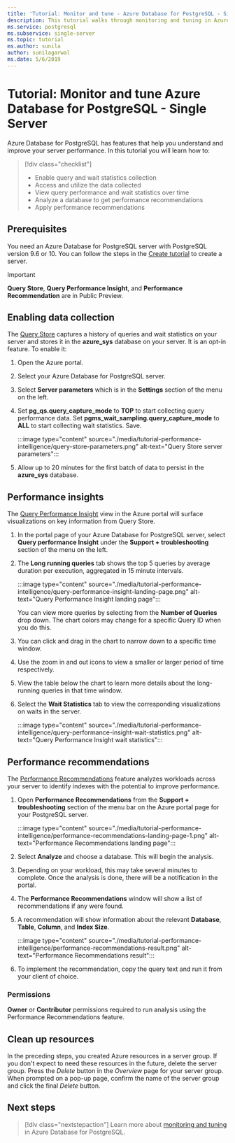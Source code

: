 ```yaml
---
title: 'Tutorial: Monitor and tune - Azure Database for PostgreSQL - Single Server'
description: This tutorial walks through monitoring and tuning in Azure Database for PostgreSQL - Single Server.
ms.service: postgresql
ms.subservice: single-server 
ms.topic: tutorial
ms.author: sunila
author: sunilagarwal
ms.date: 5/6/2019
---
```


# Tutorial: Monitor and tune Azure Database for PostgreSQL - Single Server

Azure Database for PostgreSQL has features that help you understand and improve your server performance. In this tutorial you will learn how to:
> [!div class="checklist"]
> * Enable query and wait statistics collection
> * Access and utilize the data collected
> * View query performance and wait statistics over time
> * Analyze a database to get performance recommendations
> * Apply performance recommendations

## Prerequisites
You need an Azure Database for PostgreSQL server with PostgreSQL version 9.6 or 10. You can follow the steps in the [Create tutorial](tutorial-design-database-using-azure-portal.md) to create a server.

> [!IMPORTANT]
> **Query Store**, **Query Performance Insight**, and **Performance Recommendation** are in Public Preview.

## Enabling data collection
The [Query Store](concepts-query-store.md) captures a history of queries and wait statistics on your server and stores it in the **azure_sys** database on your server. It is an opt-in feature. To enable it:

1. Open the Azure portal.

2. Select your Azure Database for PostgreSQL server.

3. Select **Server parameters** which is in the **Settings** section of the menu on the left.

4. Set **pg_qs.query_capture_mode** to **TOP** to start collecting query performance data. Set **pgms_wait_sampling.query_capture_mode** to **ALL** to start collecting wait statistics. Save.
   
   :::image type="content" source="./media/tutorial-performance-intelligence/query-store-parameters.png" alt-text="Query Store server parameters":::

5. Allow up to 20 minutes for the first batch of data to persist in the **azure_sys** database.


## Performance insights
The [Query Performance Insight](concepts-query-performance-insight.md) view in the Azure portal will surface visualizations on key information from Query Store. 

1. In the portal page of your Azure Database for PostgreSQL server, select **Query performance Insight** under the **Support + troubleshooting** section of the menu on the left.

2. The **Long running queries** tab shows the top 5 queries by average duration per execution, aggregated in 15 minute intervals. 
   
   :::image type="content" source="./media/tutorial-performance-intelligence/query-performance-insight-landing-page.png" alt-text="Query Performance Insight landing page":::

   You can view more queries by selecting from the **Number of Queries** drop down. The chart colors may change for a specific Query ID when you do this.

3. You can click and drag in the chart to narrow down to a specific time window.

4. Use the zoom in and out icons to view a smaller or larger period of time respectively.

5. View the table below the chart to learn more details about the long-running queries in that time window.

6. Select the **Wait Statistics** tab to view the corresponding visualizations on waits in the server.
   
   :::image type="content" source="./media/tutorial-performance-intelligence/query-performance-insight-wait-statistics.png" alt-text="Query Performance Insight wait statistics":::


## Performance recommendations
The [Performance Recommendations](concepts-performance-recommendations.md) feature analyzes workloads across your server to identify indexes with the potential to improve performance.

1. Open **Performance Recommendations** from the **Support + troubleshooting** section of the menu bar on the Azure portal page for your PostgreSQL server.
   
   :::image type="content" source="./media/tutorial-performance-intelligence/performance-recommendations-landing-page-1.png" alt-text="Performance Recommendations landing page":::

2. Select **Analyze** and choose a database. This will begin the analysis.

3. Depending on your workload, this may take several minutes to complete. Once the analysis is done, there will be a notification in the portal.

4. The **Performance Recommendations** window will show a list of recommendations if any were found. 

5. A recommendation will show information about the relevant **Database**, **Table**, **Column**, and **Index Size**.

   :::image type="content" source="./media/tutorial-performance-intelligence/performance-recommendations-result.png" alt-text="Performance Recommendations result":::

6. To implement the recommendation, copy the query text and run it from your client of choice.

### Permissions
**Owner** or **Contributor** permissions required to run analysis using the Performance Recommendations feature.

## Clean up resources

In the preceding steps, you created Azure resources in a server group. If you don't expect to need these resources in the future, delete the server group. Press the *Delete* button in the *Overview* page for your server group. When prompted on a pop-up page, confirm the name of the server group and click the final *Delete* button.

## Next steps

> [!div class="nextstepaction"]
> Learn more about [monitoring and tuning](concepts-monitoring.md) in Azure Database for PostgreSQL.